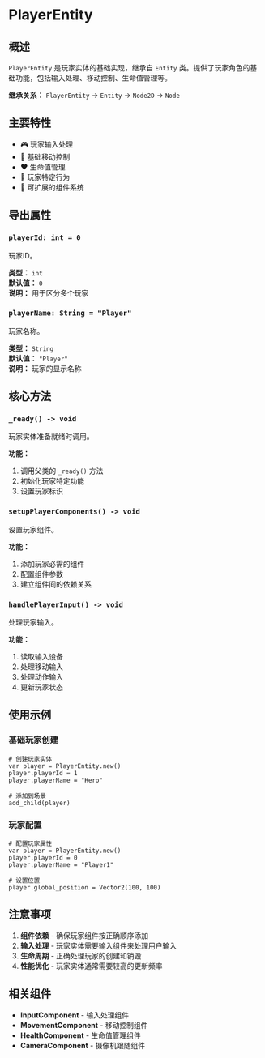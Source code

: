 # PlayerEntity

## 概述
`PlayerEntity` 是玩家实体的基础实现，继承自 `Entity` 类。提供了玩家角色的基础功能，包括输入处理、移动控制、生命值管理等。

**继承关系：** `PlayerEntity` → `Entity` → `Node2D` → `Node`

## 主要特性
- 🎮 玩家输入处理
- 🏃 基础移动控制
- ❤️ 生命值管理
- 🎯 玩家特定行为
- 🔧 可扩展的组件系统

## 导出属性

### `playerId: int = 0`
玩家ID。

**类型：** `int`  
**默认值：** `0`  
**说明：** 用于区分多个玩家

### `playerName: String = "Player"`
玩家名称。

**类型：** `String`  
**默认值：** `"Player"`  
**说明：** 玩家的显示名称

## 核心方法

### `_ready() -> void`
玩家实体准备就绪时调用。

**功能：**
1. 调用父类的 `_ready()` 方法
2. 初始化玩家特定功能
3. 设置玩家标识

### `setupPlayerComponents() -> void`
设置玩家组件。

**功能：**
1. 添加玩家必需的组件
2. 配置组件参数
3. 建立组件间的依赖关系

### `handlePlayerInput() -> void`
处理玩家输入。

**功能：**
1. 读取输入设备
2. 处理移动输入
3. 处理动作输入
4. 更新玩家状态

## 使用示例

### 基础玩家创建
```gdscript
# 创建玩家实体
var player = PlayerEntity.new()
player.playerId = 1
player.playerName = "Hero"

# 添加到场景
add_child(player)
```

### 玩家配置
```gdscript
# 配置玩家属性
var player = PlayerEntity.new()
player.playerId = 0
player.playerName = "Player1"

# 设置位置
player.global_position = Vector2(100, 100)
```

## 注意事项

1. **组件依赖** - 确保玩家组件按正确顺序添加
2. **输入处理** - 玩家实体需要输入组件来处理用户输入
3. **生命周期** - 正确处理玩家的创建和销毁
4. **性能优化** - 玩家实体通常需要较高的更新频率

## 相关组件

- **InputComponent** - 输入处理组件
- **MovementComponent** - 移动控制组件
- **HealthComponent** - 生命值管理组件
- **CameraComponent** - 摄像机跟随组件 